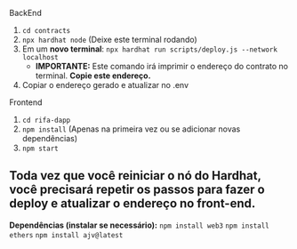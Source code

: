 
BackEnd
1. `cd contracts`
2. `npx hardhat node` (Deixe este terminal rodando)
3. Em um **novo terminal**: `npx hardhat run scripts/deploy.js --network localhost`
   - **IMPORTANTE:** Este comando irá imprimir o endereço do contrato no terminal. **Copie este endereço.**
4. Copiar o endereço gerado e atualizar no .env

Frontend
1. `cd rifa-dapp`
2. `npm install` (Apenas na primeira vez ou se adicionar novas dependências)
3. `npm start`


Toda vez que você reiniciar o nó do Hardhat, você precisará repetir os passos para fazer o deploy e atualizar o endereço no front-end.
---

**Dependências (instalar se necessário):**
`npm install web3`
`npm install ethers`
`npm install ajv@latest`